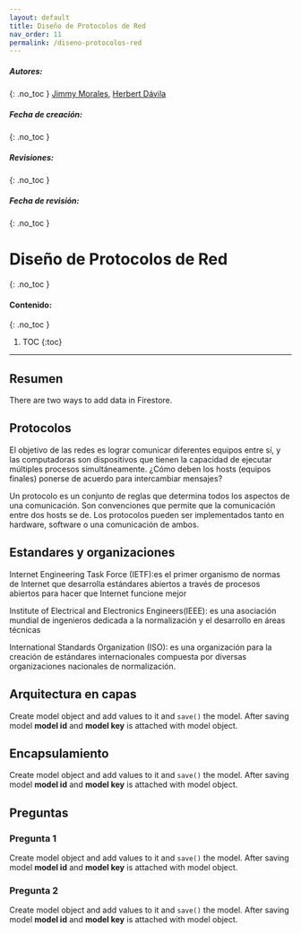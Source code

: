 ```yaml
---
layout: default
title: Diseño de Protocolos de Red
nav_order: 11
permalink: /diseno-protocolos-red
---
```

##### **Autores:** 
{: .no_toc }
[Jimmy Morales](https://github.com/jimmymorales), [Herbert Dávila](https://github.com/hjdgua)

##### **Fecha de creación:** 
{: .no_toc }

##### **Revisiones:**  
{: .no_toc }

##### **Fecha de revisión:** 
{: .no_toc }

# Diseño de Protocolos de Red
{: .no_toc }

#### Contenido:
{: .no_toc }

1. TOC
{:toc}

---


## Resumen
There are two ways to add data in Firestore.

## Protocolos
El objetivo de las redes es lograr comunicar diferentes equipos entre sí, y las computadoras son dispositivos que tienen la capacidad de ejecutar múltiples procesos simultáneamente. ¿Cómo deben los hosts (equipos finales) ponerse de acuerdo para intercambiar mensajes?

Un protocolo es un conjunto de reglas que determina todos los aspectos de una comunicación. Son convenciones que permite que la comunicación entre dos hosts se de. Los protocolos pueden ser implementados tanto en hardware, software o una comunicación de ambos.

## Estandares y organizaciones
Internet Engineering Task Force (IETF):es el primer organismo de normas de Internet que desarrolla estándares  abiertos a través de procesos abiertos para hacer que Internet funcione  mejor

Institute of Electrical and Electronics Engineers(IEEE): es una asociación mundial de ingenieros dedicada a la normalización y el desarrollo en áreas técnicas

International Standards Organization (ISO): es una organización para la creación de estándares internacionales compuesta por diversas organizaciones nacionales de normalización.



## Arquitectura en capas
Create model object and add values to it and `save()` the model. After saving model **model id** and 
**model key** is attached with model object.

## Encapsulamiento
Create model object and add values to it and `save()` the model. After saving model **model id** and 
**model key** is attached with model object.


## Preguntas

### Pregunta 1
Create model object and add values to it and `save()` the model. After saving model **model id** and 
**model key** is attached with model object.

### Pregunta 2
Create model object and add values to it and `save()` the model. After saving model **model id** and 
**model key** is attached with model object.
